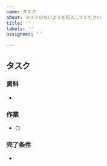```yaml
---
name: タスク
about: タスクのないようを記入してください
title: ''
labels: ''
assignees: ''

---
```


## タスク

### 資料
+ 

### 作業
+ [ ] 

### 完了条件
+
